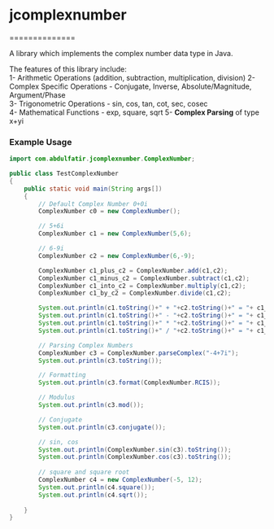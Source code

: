 # jcomplexnumber
==============

A library which implements the complex number data type in Java. 

The features of this library include:  
1- Arithmetic Operations (addition, subtraction, multiplication, division)
2- Complex Specific Operations - Conjugate, Inverse, Absolute/Magnitude, Argument/Phase  
3- Trigonometric Operations - sin, cos, tan, cot, sec, cosec  
4- Mathematical Functions - exp, square, sqrt
5- **Complex Parsing** of type x+yi  


### Example Usage  

```java
import com.abdulfatir.jcomplexnumber.ComplexNumber;

public class TestComplexNumber
{
	public static void main(String args[])
	{
		// Default Complex Number 0+0i
		ComplexNumber c0 = new ComplexNumber();

		// 5+6i
		ComplexNumber c1 = new ComplexNumber(5,6);

		// 6-9i
		ComplexNumber c2 = new ComplexNumber(6,-9);

		ComplexNumber c1_plus_c2 = ComplexNumber.add(c1,c2);
		ComplexNumber c1_minus_c2 = ComplexNumber.subtract(c1,c2);
		ComplexNumber c1_into_c2 = ComplexNumber.multiply(c1,c2);
		ComplexNumber c1_by_c2 = ComplexNumber.divide(c1,c2);

		System.out.println(c1.toString()+" + "+c2.toString()+" = "+ c1_plus_c2.toString());
		System.out.println(c1.toString()+" - "+c2.toString()+" = "+ c1_minus_c2.toString());
		System.out.println(c1.toString()+" * "+c2.toString()+" = "+ c1_into_c2.toString());
		System.out.println(c1.toString()+" / "+c2.toString()+" = "+ c1_by_c2.toString());

		// Parsing Complex Numbers
		ComplexNumber c3 = ComplexNumber.parseComplex("-4+7i");
		System.out.println(c3.toString());

		// Formatting
		System.out.println(c3.format(ComplexNumber.RCIS));

		// Modulus
		System.out.println(c3.mod());

		// Conjugate
		System.out.println(c3.conjugate());

		// sin, cos
		System.out.println(ComplexNumber.sin(c3).toString());
		System.out.println(ComplexNumber.cos(c3).toString());
		
		// square and square root
		ComplexNumber c4 = new ComplexNumber(-5, 12);
		System.out.println(c4.square());
		System.out.println(c4.sqrt());
					
	}
}
```

